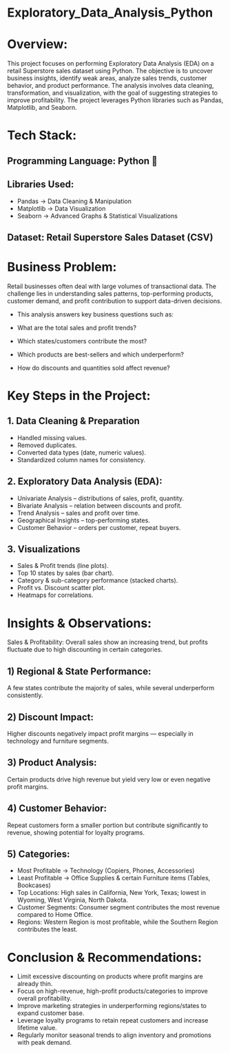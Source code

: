 # Exploratory_Data_Analysis_Python

# Overview: 
This project focuses on performing Exploratory Data Analysis (EDA) on a retail Superstore sales dataset using Python. The objective is to uncover business insights, identify weak areas, analyze sales trends, customer behavior, and product performance. The analysis involves data cleaning, transformation, and visualization, with the goal of suggesting strategies to improve profitability. The project leverages Python libraries such as Pandas, Matplotlib, and Seaborn.

# Tech Stack: 

## Programming Language: Python 🐍
## Libraries Used:
- Pandas → Data Cleaning & Manipulation
- Matplotlib → Data Visualization
- Seaborn → Advanced Graphs & Statistical Visualizations
## Dataset: Retail Superstore Sales Dataset (CSV)

# Business Problem:
Retail businesses often deal with large volumes of transactional data.
The challenge lies in understanding sales patterns, top-performing products, customer demand, and profit contribution to support data-driven decisions.

- This analysis answers key business questions such as:

- What are the total sales and profit trends?

- Which states/customers contribute the most?

- Which products are best-sellers and which underperform?

- How do discounts and quantities sold affect revenue?

# Key Steps in the Project: 
## 1. Data Cleaning & Preparation
- Handled missing values.
- Removed duplicates.
- Converted data types (date, numeric values).
- Standardized column names for consistency.

## 2. Exploratory Data Analysis (EDA):
- Univariate Analysis – distributions of sales, profit, quantity.
- Bivariate Analysis – relation between discounts and profit.
- Trend Analysis – sales and profit over time.
- Geographical Insights – top-performing states.
- Customer Behavior – orders per customer, repeat buyers.

## 3. Visualizations
- Sales & Profit trends (line plots).
- Top 10 states by sales (bar chart).
- Category & sub-category performance (stacked charts).
- Profit vs. Discount scatter plot.
- Heatmaps for correlations.

# Insights & Observations:  
Sales & Profitability:
Overall sales show an increasing trend, but profits fluctuate due to high discounting in certain categories.
## 1) Regional & State Performance:
A few states contribute the majority of sales, while several underperform consistently.
## 2) Discount Impact:
Higher discounts negatively impact profit margins — especially in technology and furniture segments.
## 3) Product Analysis:
Certain products drive high revenue but yield very low or even negative profit margins.
## 4) Customer Behavior:
Repeat customers form a smaller portion but contribute significantly to revenue, showing potential for loyalty programs.
## 5) Categories:
- Most Profitable → Technology (Copiers, Phones, Accessories)
- Least Profitable → Office Supplies & certain Furniture items (Tables, Bookcases)
- Top Locations: High sales in California, New York, Texas; lowest in Wyoming, West Virginia, North Dakota.
- Customer Segments: Consumer segment contributes the most revenue compared to Home Office.
- Regions: Western Region is most profitable, while the Southern Region contributes the least.

# Conclusion & Recommendations:
- Limit excessive discounting on products where profit margins are already thin.
- Focus on high-revenue, high-profit products/categories to improve overall profitability.
- Improve marketing strategies in underperforming regions/states to expand customer base.
- Leverage loyalty programs to retain repeat customers and increase lifetime value.
- Regularly monitor seasonal trends to align inventory and promotions with peak demand.
